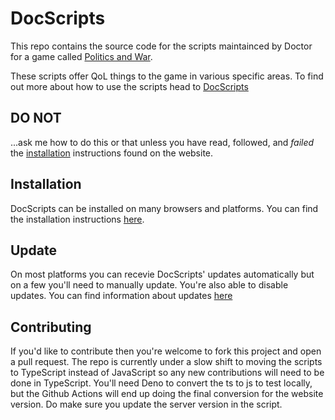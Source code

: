 # DocScripts
This repo contains the source code for the scripts maintainced by Doctor for a game called [Politics and War](http://politicsandwar.com).

These scripts offer QoL things to the game in various specific areas. To find out more about how to use the scripts head to [DocScripts](https://docscripts.stagintin.com/)

## DO NOT

...ask me how to do this or that unless you have read, followed, and *failed* the [installation](https://docscripts.stagintin.com/#installation) instructions found on the website.

## Installation

DocScripts can be installed on many browsers and platforms. You can find the installation instructions [here](https://docscripts.stagintin.com/#installation).

## Update

On most platforms you can recevie DocScripts' updates automatically but on a few you'll need to manually update. You're also able to disable updates. You can find information about updates [here](https://docscripts.stagintin.com/#updates)

## Contributing

If you'd like to contribute then you're welcome to fork this project and open a pull request. The repo is currently under a slow shift to moving the scripts to TypeScript instead of JavaScript so any new contributions will need to be done in TypeScript. You'll need Deno to convert the ts to js to test locally, but the Github Actions will end up doing the final conversion for the website version. Do make sure you update the server version in the script.
